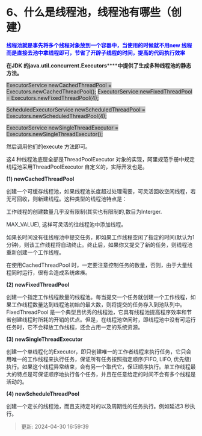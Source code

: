 # 6、什么是线程池，线程池有哪些（创建）

**<font style="color:rgb(0,0,255);">线程池就是事先将多个线程对象放到一个容器中，当使用的时候就不用new 线程而是直接去池中拿线程即可，节省了开辟子线程的时间，提高的代码执行效率</font>**

**在****JDK**** ****的****java.util.concurrent.Executors********中提供了生成多种线程池的静态方法。**

<font style="background-color:rgb(192,192,192);">ExecutorService newCachedThreadPool = Executors.newCachedThreadPool();</font> <font style="background-color:rgb(192,192,192);">ExecutorService</font><font style="background-color:rgb(192,192,192);"> </font><font style="background-color:rgb(192,192,192);">newFixedThreadPool</font><font style="background-color:rgb(192,192,192);"> </font><font style="background-color:rgb(192,192,192);">=</font><font style="background-color:rgb(192,192,192);"> </font><font style="background-color:rgb(192,192,192);">Executors.newFixedThreadPool(4);</font>

<font style="background-color:rgb(192,192,192);">ScheduledExecutorService newScheduledThreadPool =</font> <font style="background-color:rgb(192,192,192);">Executors.newScheduledThreadPool(4);</font>

<font style="background-color:rgb(192,192,192);">ExecutorService</font><font style="background-color:rgb(192,192,192);"> </font><font style="background-color:rgb(192,192,192);">newSingleThreadExecutor</font><font style="background-color:rgb(192,192,192);"> </font><font style="background-color:rgb(192,192,192);">=</font><font style="background-color:rgb(192,192,192);"> </font><font style="background-color:rgb(192,192,192);">Executors.newSingleThreadExecutor();</font>

然后调用他们的execute 方法即可。

这4 种线程池底层全部是ThreadPoolExecutor 对象的实现，阿里规范手册中规定线程池采用ThreadPoolExecutor 自定义的，实际开发也是。

**<font style="color:rgb(32,36,41);">(1)</font>****<font style="color:rgb(32,36,41);"> </font>****<font style="color:rgb(32,36,41);">newCachedThreadPool</font>**

<font style="color:rgb(32,36,41);">创建一个可缓存线程池，如果线程池长度超过处理需要，可灵活回收空闲线程，若</font><font style="color:rgb(32,36,41);">无可回收，则新建线程。这种类型的线程池特点是：</font>

<font style="color:rgb(32,36,41);">工作线程的创建数量几乎没有限制</font><font style="color:rgb(32,36,41);">(</font><font style="color:rgb(32,36,41);">其实也有限制的</font><font style="color:rgb(32,36,41);">,</font><font style="color:rgb(32,36,41);">数目为</font><font style="color:rgb(32,36,41);">Interger.</font>

<font style="color:rgb(32,36,41);">MAX_VALUE)</font><font style="color:rgb(32,36,41);">, </font><font style="color:rgb(32,36,41);">这样可灵活的往线程池中添加线程。</font>

<font style="color:rgb(32,36,41);">如果长时间没有往线程池中提交任务，即如果工作线程空闲了指定的时间</font><font style="color:rgb(32,36,41);">(</font><font style="color:rgb(32,36,41);">默认为</font><font style="color:rgb(32,36,41);">1</font><font style="color:rgb(32,36,41);"> </font><font style="color:rgb(32,36,41);">分钟</font><font style="color:rgb(32,36,41);">)</font><font style="color:rgb(32,36,41);">，则该工作线程将自动终止。终止后，如果你又提交了新的任务，则线程</font><font style="color:rgb(32,36,41);">池重新创建一个工作线程。</font>

<font style="color:rgb(32,36,41);">在使用</font><font style="color:rgb(32,36,41);">CachedThreadPool</font><font style="color:rgb(32,36,41);"> </font><font style="color:rgb(32,36,41);">时，一定要注意控制任务的数量，否则，由于大量线程</font><font style="color:rgb(32,36,41);">同时运行，很有会造成系统瘫痪。</font>

**<font style="color:rgb(32,36,41);">(2)</font>****<font style="color:rgb(32,36,41);"> </font>****<font style="color:rgb(32,36,41);">newFixedThreadPool</font>**

<font style="color:rgb(32,36,41);">创建一个指定工作线程数量的线程池。每当提交一个任务就创建一个工作线程，如</font><font style="color:rgb(32,36,41);">果工作线程数量达到线程池初始的最大数，则将提交的任务存入到池队列中。</font><font style="color:rgb(32,36,41);">FixedThreadPool</font><font style="color:rgb(32,36,41);"> </font><font style="color:rgb(32,36,41);">是一个典型且优秀的线程池，它具有线程池提高程序效率和节省创建线程时所耗的开销的优点。但是，在线程池空闲时，即线程池中没有可运行任</font><font style="color:rgb(32,36,41);">务时，它不会释放工作线程，还会占用一定的系统资源。</font>

**<font style="color:rgb(32,36,41);">(3)</font>****<font style="color:rgb(32,36,41);"> </font>****<font style="color:rgb(32,36,41);">newSingleThreadExecutor</font>**

<font style="color:rgb(32,36,41);">创建一个单线程化的</font><font style="color:rgb(32,36,41);">Executor</font><font style="color:rgb(32,36,41);">，即只创建唯一的工作者线程来执行任务，它只会用唯一的工作线程来执行任务，保证所有任务按照指定顺序</font><font style="color:rgb(32,36,41);">(FIFO</font><font style="color:rgb(32,36,41);">, </font><font style="color:rgb(32,36,41);">LIFO</font><font style="color:rgb(32,36,41);">, </font><font style="color:rgb(32,36,41);">优先级</font><font style="color:rgb(32,36,41);">)</font><font style="color:rgb(32,36,41);"> </font><font style="color:rgb(32,36,41);">执行。如果这个线程异常结束，会有另一个取代它，保证顺序执行。单工作线程最大的特点是可保证顺序地执行各个任务，并且在任意给定的时间不会有多个线程是</font><font style="color:rgb(32,36,41);">活动的。</font>

**<font style="color:rgb(32,36,41);">(4)</font>****<font style="color:rgb(32,36,41);"> </font>****<font style="color:rgb(32,36,41);">newScheduleThreadPool</font>**

<font style="color:rgb(32,36,41);">创建一个定长的线程池，而且支持定时的以及周期性的任务执行。例如延迟3 秒执行。</font>

> 更新: 2024-04-30 16:59:39  
